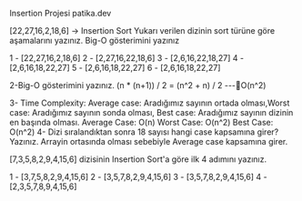 Insertion Projesi patika.dev



[22,27,16,2,18,6] -> Insertion Sort Yukarı verilen dizinin sort türüne göre aşamalarını yazınız. Big-O gösterimini yazınız

1 - [22,27,16,2,18,6] 
2 - [2,27,16,22,18,6] 
3 - [2,6,16,22,18,27] 
4 - [2,6,16,18,22,27] 
5 - [2,6,16,18,22,27] 
6 - [2,6,16,18,22,27]

2-Big-O gösterimini yazınız.
(n * (n+1)) / 2 = (n^2 + n) / 2   ---O(n^2)

3- Time Complexity: Average case: Aradığımız sayının ortada olması,Worst case: Aradığımız sayının sonda olması, Best case: Aradığımız sayının dizinin en başında olması.
Average Case: O(n)
Worst Case: O(n^2)
Best Case: O(n^2)
4- Dizi sıralandıktan sonra 18 sayısı hangi case kapsamına girer? Yazınız.
Arrayin ortasında olması sebebiyle Average case kapsamına girer.

[7,3,5,8,2,9,4,15,6] dizisinin Insertion Sort'a göre ilk 4 adımını yazınız.

1 - [3,7,5,8,2,9,4,15,6]
 2 - [3,5,7,8,2,9,4,15,6] 
3 - [3,5,7,8,2,9,4,15,6] 
4 - [2,3,5,7,8,9,4,15,6]
